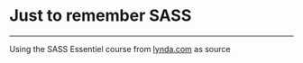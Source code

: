 # Just to remember SASS
---
Using the SASS Essentiel course from [lynda.com](https://lynda.com) as source
